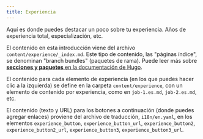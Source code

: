 ```yaml
---
title: Experiencia
---
```


Aquí es donde puedes destacar un poco sobre tu experiencia. Años de experiencia total, especialización, etc.

El contenido en esta introducción viene del archivo `content/experience/_index.md`.
Este tipo de contenido, las "páginas índice", se denominan "branch bundles" (paquetes de rama). Puede leer más sobre [**secciones y paquetes** en la documentación de Hugo](https://gohugo.io/content-management/sections/#template-selection).

El contenido para cada elemento de experiencia (en los que puedes hacer clic a la izquierda) se define en la carpeta `content/experience`, con un elemento de contenido por experiencia, como en `job-1.es.md`, `job-2.es.md`, etc.

El contenido (texto y URL) para los botones a continuación (donde puedes agregar enlaces) proviene del archivo de traducción, `i18n/en.yaml`, en los elementos `experience_button`, `experience_button_url`, `experience_button2`, `experience_button2_url`, `experience_button3`, `experience_button3_url`.